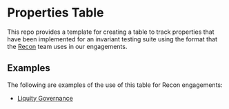 # Properties Table

This repo provides a template for creating a table to track properties that have been implemented for an invariant testing suite using the format that the [Recon](https://getrecon.xyz/) team uses in our engagements. 

## Examples

The following are examples of the use of this table for Recon engagements:

- [Liquity Governance](https://github.com/liquity/V2-gov/blob/temp-invariant/test/recon/PROPERTIES.md)


